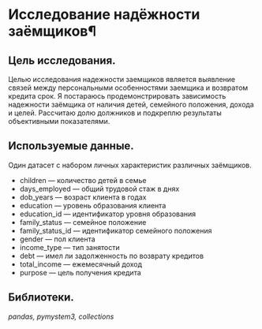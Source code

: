 # Исследование надёжности заёмщиков¶

## Цель исследования. 
Целью исследования надежности заемщиков является выявление связей между персональными особенностями заемщика и возвратом кредита срок. Я постараюсь продемонстрировать зависимость надежности заёмщика от наличия детей, семейного положения, дохода и целей. Рассчитаю долю должников и подкреплю результаты объективными показателями.

## Используемые данные.
Один датасет с набором личных характеристик различных заёмщиков. 
- children — количество детей в семье
- days_employed — общий трудовой стаж в днях
- dob_years — возраст клиента в годах
- education — уровень образования клиента
- education_id — идентификатор уровня образования
- family_status — семейное положение
- family_status_id — идентификатор семейного положения
- gender — пол клиента
- income_type — тип занятости
- debt — имел ли задолженность по возврату кредитов
- total_income — ежемесячный доход
- purpose — цель получения кредита

## Библиотеки.
*pandas, pymystem3, collections*
